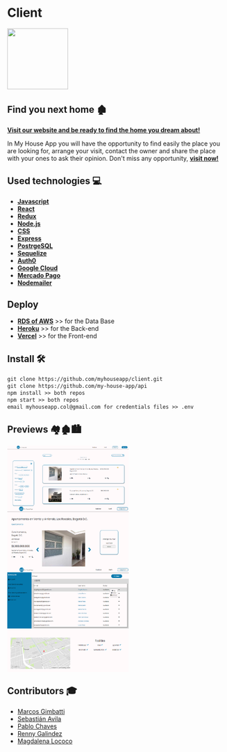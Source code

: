 # Client

<p align='left'>
    <img src='https://github.com/myhouseapp/client/blob/main/src/images/circulo2.png?raw=true'  width="140" height="140" />
</p>




## Find you next home 🏚️
**[Visit our website and be ready to find the home you dream about!](https://my-house-app-one.vercel.app/)**

In My House App you will have the opportunity to find easily the place you are looking for, arrange your visit, contact the owner and share the place with your ones to ask their opinion. Don't miss any opportunity, **[visit now!](https://my-house-app-one.vercel.app/)**


## Used technologies :computer: 

* [__Javascript__](https://developer.mozilla.org/en-US/docs/Web/JavaScript)
* [__React__](https://reactjs.org/)
* [__Redux__](https://redux.js.org)
* [__Node.js__](https://nodejs.org)
* [__CSS__](https://www.w3schools.com/css/)
* [__Express__](https://expressjs.com)
* [__PostrgeSQL__](https://www.postgresql.org)
* [__Sequelize__](https://sequelize.org/)
* [__Auth0__](https://auth0.com/)
* [__Google Cloud__](https://cloud.google.com/)
* [__Mercado Pago__](https://www.mercadopago.com.co/)
* [__Nodemailer__](https://nodemailer.com/about/)

## Deploy
* [__RDS of AWS__](https://aws.amazon.com/es/rds/) >> for the Data Base
* [__Heroku__](https://www.heroku.com/) >> for the Back-end
* [__Vercel__](https://vercel.com/dashboard) >> for the Front-end

## Install 🛠️

```
git clone https://github.com/myhouseapp/client.git
git clone https://github.com/my-house-app/api
npm install >> both repos
npm start >> both repos
email myhouseapp.col@gmail.com for credentials files >> .env
```

## Previews 🏘️🏚️🏙️
  <p>
    <a href="https://my-house-app-one.vercel.app/" target="_blank">
      <img  align="center" src="https://github.com/maguilococo/maguilococo/blob/main/MyHouseApp/Home.png" alt="me" width="280" height="140"/>
    </a>
    <a href="https://my-house-app-one.vercel.app/" target="_blank">
      <img  align="center" src="https://github.com/maguilococo/maguilococo/blob/main/MyHouseApp/Details.png" alt="me" width="280" height="140"/>
    </a>
    <a href="https://my-house-app-one.vercel.app/" target="_blank">
      <img  align="center" src="https://github.com/maguilococo/maguilococo/blob/main/MyHouseApp/admin.png" alt="me" width="280" height="140"/>
    </a>
    <a href="https://my-house-app-one.vercel.app/" target="_blank">
      <img  align="center" src="https://github.com/maguilococo/maguilococo/blob/main/MyHouseApp/map.png" alt="me" width="280" height="100"/>
    </a>
  </p>

## Contributors :mortar_board: 

* [Marcos Gimbatti](https://github.com/mgimbatti)
* [Sebastián Avila](https://github.com/sebastianomsk)
* [Pablo Chaves](https://github.com/pablo-chaves)
* [Renny Galindez](https://github.com/rennygalindez)
* [Magdalena Lococo](https://github.com/maguilococo)
